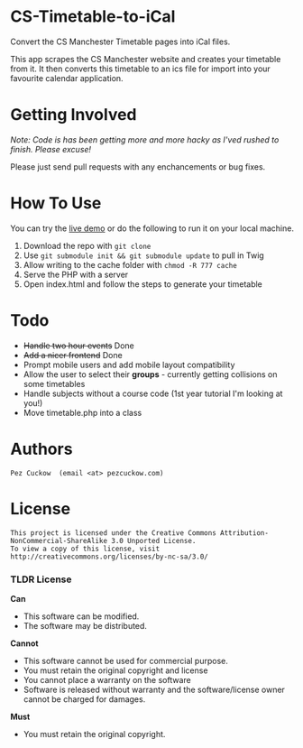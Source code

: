 CS-Timetable-to-iCal
====================

Convert the CS Manchester Timetable pages into iCal files.

This app scrapes the CS Manchester website and creates your timetable from it. It then converts this timetable to an ics file for import into your favourite calendar application.

Getting Involved
====

*Note: Code is has been getting more and more hacky as I'ved rushed to finish. Please excuse!*

Please just send pull requests with any enchancements or bug fixes.

How To Use
===
You can try the [live demo](http://labs.pezcuckow.com/cstimetable/) or do the following to run it on your local machine.

1. Download the repo with `git clone`
2. Use `git submodule init && git submodule update` to pull in Twig
3. Allow writing to the cache folder with `chmod -R 777 cache`
4. Serve the PHP with a server
5. Open index.html and follow the steps to generate your timetable


Todo
====

- ~~Handle two hour events~~ Done
- ~~Add a nicer frontend~~ Done
- Prompt mobile users and add mobile layout compatibility
- Allow the user to select their **groups** - currently getting collisions on some timetables
- Handle subjects without a course code (1st year tutorial I'm looking at you!)
- Move timetable.php into a class

Authors
====
	Pez Cuckow	(email <at> pezcuckow.com)

License
====
    This project is licensed under the Creative Commons Attribution-NonCommercial-ShareAlike 3.0 Unported License.
    To view a copy of this license, visit http://creativecommons.org/licenses/by-nc-sa/3.0/

### TLDR License

**Can**
- This software can be modified.
- The software may be distributed.

**Cannot**
- This software cannot be used for commercial purpose.
- You must retain the original copyright and license
- You cannot place a warranty on the software
- Software is released without warranty and the software/license owner cannot be charged for damages.

**Must**
- You must retain the original copyright.
